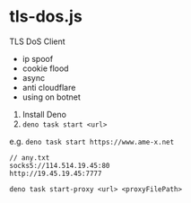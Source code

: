 # tls-dos.js

TLS DoS Client

- ip spoof
- cookie flood
- async
- anti cloudflare
- using on botnet

1. Install Deno
2. `deno task start <url>`

e.g.
`deno task start https://www.ame-x.net`

```
// any.txt
socks5://114.514.19.45:80
http://19.45.19.45:7777
```

```deno task start-proxy <url> <proxyFilePath>```
